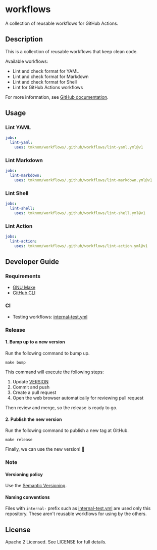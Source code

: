 # workflows

A collection of reusable workflows for GitHub Actions.

## Description

This is a collection of reusable workflows that keep clean code.

Available workflows:

- Lint and check format for YAML
- Lint and check format for Markdown
- Lint and check format for Shell
- Lint for GitHub Actions workflows

For more information, see [GitHub documentation](https://docs.github.com/en/actions/using-workflows/reusing-workflows).

## Usage

### Lint YAML

```yaml
jobs:
  lint-yaml:
    uses: tmknom/workflows/.github/workflows/lint-yaml.yml@v1
```

### Lint Markdown

```yaml
jobs:
  lint-markdown:
    uses: tmknom/workflows/.github/workflows/lint-markdown.yml@v1
```

### Lint Shell

```yaml
jobs:
  lint-shell:
    uses: tmknom/workflows/.github/workflows/lint-shell.yml@v1
```

### Lint Action

```yaml
jobs:
  lint-action:
    uses: tmknom/workflows/.github/workflows/lint-action.yml@v1
```

## Developer Guide

### Requirements

- [GNU Make](https://www.gnu.org/software/make/)
- [GitHub CLI](https://cli.github.com/)

### CI

- Testing workflows: [internal-test.yml](.github/workflows/internal-test.yml)

### Release

#### 1. Bump up to a new version

Run the following command to bump up.

```shell
make bump
```

This command will execute the following steps:

1. Update [VERSION](/VERSION)
2. Commit and push
3. Create a pull request
4. Open the web browser automatically for reviewing pull request

Then review and merge, so the release is ready to go.

#### 2. Publish the new version

Run the following command to publish a new tag at GitHub.

```shell
make release
```

Finally, we can use the new version! :tada:

### Note

#### Versioning policy

Use the [Semantic Versioning](https://semver.org/).

#### Naming conventions

Files with `internal-` prefix such as [internal-test.yml](.github/workflows/internal-test.yml)
are used only this repository. These aren't reusable workflows for using by the others.

## License

Apache 2 Licensed. See LICENSE for full details.
